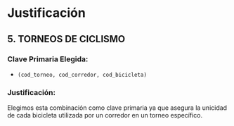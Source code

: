# Justificación

## 5. TORNEOS DE CICLISMO

### Clave Primaria Elegida:
- `(cod_torneo, cod_corredor, cod_bicicleta)`

### Justificación:
Elegimos esta combinación como clave primaria ya que asegura la unicidad de cada bicicleta utilizada por un corredor en un torneo específico.


